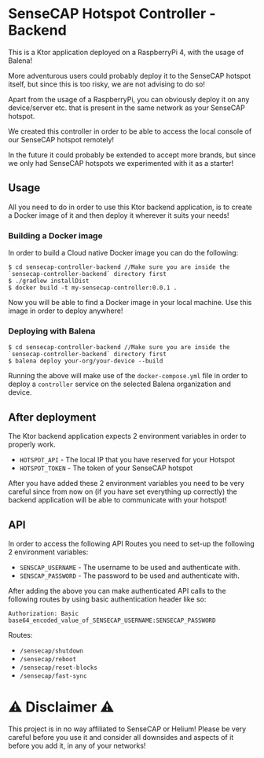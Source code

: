 # SenseCAP Hotspot Controller - Backend

This is a Ktor application deployed on a RaspberryPi 4, with the usage of Balena! 

More adventurous users could probably deploy it to the SenseCAP hotspot itself, but since this is too risky, we are not advising to do so!

Apart from the usage of a RaspberryPi, you can obviously deploy it on any device/server etc. that is present in the same network as your 
SenseCAP hotspot.

We created this controller in order to be able to access the local console of our SenseCAP hotspot remotely! 

In the future it could probably be extended to accept more brands, but since we only had SenseCAP hotspots we experimented with it as a starter!

## Usage

All you need to do in order to use this Ktor backend application, is to create a Docker image of it and then deploy it wherever it suits your needs! 

### Building a Docker image

In order to build a Cloud native Docker image you can do the following: 

```shell
$ cd sensecap-controller-backend //Make sure you are inside the `sensecap-controller-backend` directory first
$ ./gradlew installDist
$ docker build -t my-sensecap-controller:0.0.1 .
```

Now you will be able to find a Docker image in your local machine. Use this image in order to deploy anywhere! 

### Deploying with Balena

```shell
$ cd sensecap-controller-backend //Make sure you are inside the `sensecap-controller-backend` directory first
$ balena deploy your-org/your-device --build
```

Running the above will make use of the `docker-compose.yml` file in order to deploy a `controller` service on the
selected Balena organization and device.

## After deployment

The Ktor backend application expects 2 environment variables in order to properly work. 

* `HOTSPOT_API` - The local IP that you have reserved for your Hotspot
* `HOTSPOT_TOKEN` - The token of your SenseCAP hotspot

After you have added these 2 environment variables you need to be very careful since from now on (if you have set everything up correctly)
the backend application will be able to communicate with your hotspot!

## API

In order to access the following API Routes you need to set-up the following 2 environment variables:

* `SENSCAP_USERNAME` - The username to be used and authenticate with.
* `SENSCAP_PASSWORD` - The password to be used and authenticate with.

After adding the above you can make authenticated API calls to the following routes by using basic authentication header
like so:

```shell
Authorization: Basic base64_encoded_value_of_SENSECAP_USERNAME:SENSECAP_PASSWORD
```

Routes:

* `/sensecap/shutdown`
* `/sensecap/reboot`
* `/sensecap/reset-blocks`
* `/sensecap/fast-sync`

# :warning: Disclaimer :warning:

This project is in no way affiliated to SenseCAP or Helium! Please be very careful before you use it and consider all downsides
and aspects of it before you add it, in any of your networks!
